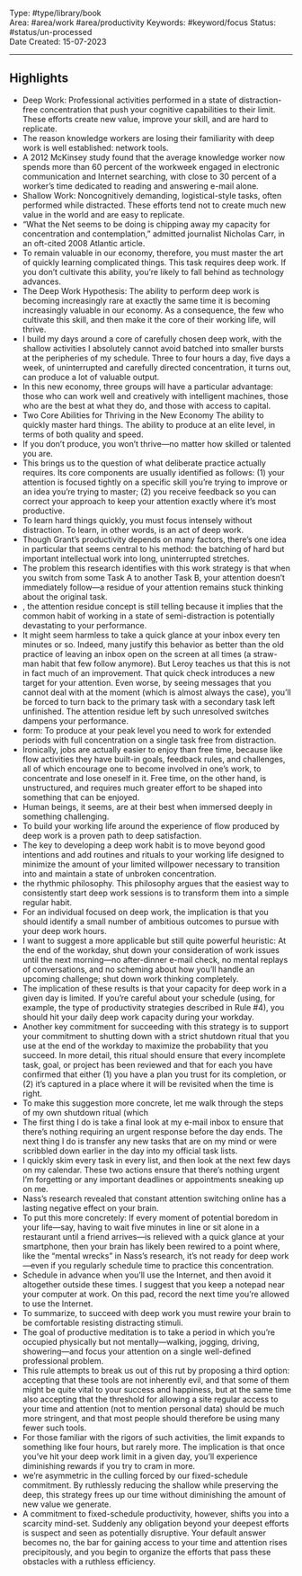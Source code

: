 Type: #type/library/book  
Area: #area/work  #area/productivity 
Keywords: #keyword/focus 
Status: #status/un-processed  
Date Created: 15-07-2023
___
## Highlights
- Deep Work: Professional activities performed in a state of distraction-free concentration that push your cognitive capabilities to their limit. These efforts create new value, improve your skill, and are hard to replicate.
- The reason knowledge workers are losing their familiarity with deep work is well established: network tools.
- A 2012 McKinsey study found that the average knowledge worker now spends more than 60 percent of the workweek engaged in electronic communication and Internet searching, with close to 30 percent of a worker’s time dedicated to reading and answering e-mail alone.
- Shallow Work: Noncognitively demanding, logistical-style tasks, often performed while distracted. These efforts tend not to create much new value in the world and are easy to replicate.
- “What the Net seems to be doing is chipping away my capacity for concentration and contemplation,” admitted journalist Nicholas Carr, in an oft-cited 2008 Atlantic article.
- To remain valuable in our economy, therefore, you must master the art of quickly learning complicated things. This task requires deep work. If you don’t cultivate this ability, you’re likely to fall behind as technology advances.
- The Deep Work Hypothesis: The ability to perform deep work is becoming increasingly rare at exactly the same time it is becoming increasingly valuable in our economy. As a consequence, the few who cultivate this skill, and then make it the core of their working life, will thrive.
- I build my days around a core of carefully chosen deep work, with the shallow activities I absolutely cannot avoid batched into smaller bursts at the peripheries of my schedule. Three to four hours a day, five days a week, of uninterrupted and carefully directed concentration, it turns out, can produce a lot of valuable output.
- In this new economy, three groups will have a particular advantage: those who can work well and creatively with intelligent machines, those who are the best at what they do, and those with access to capital.
- Two Core Abilities for Thriving in the New Economy The ability to quickly master hard things. The ability to produce at an elite level, in terms of both quality and speed.
- If you don’t produce, you won’t thrive—no matter how skilled or talented you are.
- This brings us to the question of what deliberate practice actually requires. Its core components are usually identified as follows: (1) your attention is focused tightly on a specific skill you’re trying to improve or an idea you’re trying to master; (2) you receive feedback so you can correct your approach to keep your attention exactly where it’s most productive.
- To learn hard things quickly, you must focus intensely without distraction. To learn, in other words, is an act of deep work.
- Though Grant’s productivity depends on many factors, there’s one idea in particular that seems central to his method: the batching of hard but important intellectual work into long, uninterrupted stretches.
- The problem this research identifies with this work strategy is that when you switch from some Task A to another Task B, your attention doesn’t immediately follow—a residue of your attention remains stuck thinking about the original task.
- , the attention residue concept is still telling because it implies that the common habit of working in a state of semi-distraction is potentially devastating to your performance.
- It might seem harmless to take a quick glance at your inbox every ten minutes or so. Indeed, many justify this behavior as better than the old practice of leaving an inbox open on the screen at all times (a straw-man habit that few follow anymore). But Leroy teaches us that this is not in fact much of an improvement. That quick check introduces a new target for your attention. Even worse, by seeing messages that you cannot deal with at the moment (which is almost always the case), you’ll be forced to turn back to the primary task with a secondary task left unfinished. The attention residue left by such unresolved switches dampens your performance.
- form: To produce at your peak level you need to work for extended periods with full concentration on a single task free from distraction.
- Ironically, jobs are actually easier to enjoy than free time, because like flow activities they have built-in goals, feedback rules, and challenges, all of which encourage one to become involved in one’s work, to concentrate and lose oneself in it. Free time, on the other hand, is unstructured, and requires much greater effort to be shaped into something that can be enjoyed.
- Human beings, it seems, are at their best when immersed deeply in something challenging.
- To build your working life around the experience of flow produced by deep work is a proven path to deep satisfaction.
- The key to developing a deep work habit is to move beyond good intentions and add routines and rituals to your working life designed to minimize the amount of your limited willpower necessary to transition into and maintain a state of unbroken concentration.
- the rhythmic philosophy. This philosophy argues that the easiest way to consistently start deep work sessions is to transform them into a simple regular habit.
- For an individual focused on deep work, the implication is that you should identify a small number of ambitious outcomes to pursue with your deep work hours.
- I want to suggest a more applicable but still quite powerful heuristic: At the end of the workday, shut down your consideration of work issues until the next morning—no after-dinner e-mail check, no mental replays of conversations, and no scheming about how you’ll handle an upcoming challenge; shut down work thinking completely.
- The implication of these results is that your capacity for deep work in a given day is limited. If you’re careful about your schedule (using, for example, the type of productivity strategies described in Rule #4), you should hit your daily deep work capacity during your workday.
- Another key commitment for succeeding with this strategy is to support your commitment to shutting down with a strict shutdown ritual that you use at the end of the workday to maximize the probability that you succeed. In more detail, this ritual should ensure that every incomplete task, goal, or project has been reviewed and that for each you have confirmed that either (1) you have a plan you trust for its completion, or (2) it’s captured in a place where it will be revisited when the time is right.
- To make this suggestion more concrete, let me walk through the steps of my own shutdown ritual (which
- The first thing I do is take a final look at my e-mail inbox to ensure that there’s nothing requiring an urgent response before the day ends. The next thing I do is transfer any new tasks that are on my mind or were scribbled down earlier in the day into my official task lists.
- I quickly skim every task in every list, and then look at the next few days on my calendar. These two actions ensure that there’s nothing urgent I’m forgetting or any important deadlines or appointments sneaking up on me.
- Nass’s research revealed that constant attention switching online has a lasting negative effect on your brain.
- To put this more concretely: If every moment of potential boredom in your life—say, having to wait five minutes in line or sit alone in a restaurant until a friend arrives—is relieved with a quick glance at your smartphone, then your brain has likely been rewired to a point where, like the “mental wrecks” in Nass’s research, it’s not ready for deep work—even if you regularly schedule time to practice this concentration.
- Schedule in advance when you’ll use the Internet, and then avoid it altogether outside these times. I suggest that you keep a notepad near your computer at work. On this pad, record the next time you’re allowed to use the Internet.
- To summarize, to succeed with deep work you must rewire your brain to be comfortable resisting distracting stimuli.
- The goal of productive meditation is to take a period in which you’re occupied physically but not mentally—walking, jogging, driving, showering—and focus your attention on a single well-defined professional problem.
- This rule attempts to break us out of this rut by proposing a third option: accepting that these tools are not inherently evil, and that some of them might be quite vital to your success and happiness, but at the same time also accepting that the threshold for allowing a site regular access to your time and attention (not to mention personal data) should be much more stringent, and that most people should therefore be using many fewer such tools.
- For those familiar with the rigors of such activities, the limit expands to something like four hours, but rarely more. The implication is that once you’ve hit your deep work limit in a given day, you’ll experience diminishing rewards if you try to cram in more.
- we’re asymmetric in the culling forced by our fixed-schedule commitment. By ruthlessly reducing the shallow while preserving the deep, this strategy frees up our time without diminishing the amount of new value we generate.
- A commitment to fixed-schedule productivity, however, shifts you into a scarcity mind-set. Suddenly any obligation beyond your deepest efforts is suspect and seen as potentially disruptive. Your default answer becomes no, the bar for gaining access to your time and attention rises precipitously, and you begin to organize the efforts that pass these obstacles with a ruthless efficiency.